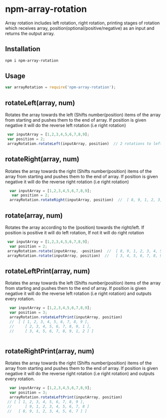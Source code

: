 # npm-array-rotation
Array rotation includes left rotation, right rotation, printing stages of rotation which receives array, position(optional/positive/negative) as an input and returns the output array.

## Installation

```bash
npm i npm-array-rotation
```

## Usage
```javascript
var arrayRotation = require('npm-array-rotation');
```

## rotateLeft(array, num)

Rotates the array towards the left (Shifts number(position) items of the array from starting 
and pushes them to the end of array. If position is given negative it will do the reverse left rotation
(i.e right rotation)  
```javascript
 var inputArray = [1,2,3,4,5,6,7,8,9];
 var position = 2;
 arrayRotation.rotateLeft(inputArray, position)  // 2 rotations to left [ 3, 4, 5, 6, 7, 8, 9, 1, 2 ]
```

## rotateRight(array, num)
Rotates the array towards the right (Shifts number(position) items of the array from starting 
and pushes them to the end of array. If position is given negative it will do the reverse right rotation
(i.e right rotation)  
```javascript
  var inputArray = [1,2,3,4,5,6,7,8,9];
   var position = 2;
  arrayRotation.rotateRight(inputArray, position)  //  [ 8, 9, 1, 2, 3, 4, 5, 6, 7 ]
```

## rotate(array, num)
Rotates the array according to the (position) towards the right/left. 
If position is positive it will do left rotation, If not it will do right rotation
```javascript
 var inputArray = [1,2,3,4,5,6,7,8,9];
  var position = 2;
 arrayRotation.rotate(inputArray, -position)  //  [ 8, 9, 1, 2, 3, 4, 5, 6, 7 ]  Right
 arrayRotation.rotate(inputArray, position)  //   [ 3, 4, 5, 6, 7, 8, 9, 1, 2 ]  Left
```

## rotateLeftPrint(array, num)
Rotates the array towards the left (Shifts number(position) items of the array from starting 
and pushes them to the end of array. If position is given negative it will do the reverse left rotation
(i.e right rotation) and outputs every rotation.
```javascript
  var inputArray = [1,2,3,4,5,6,7,8,9];
  var position = 3;
  arrayRotation.rotateLeftPrint(inputArray, position)  
  //  [ [ 1, 2, 3, 4, 5, 6, 7, 8, 9 ],
  //	 [ 2, 3, 4, 5, 6, 7, 8, 9, 1 ],
  //	 [ 3, 4, 5, 6, 7, 8, 9, 1, 2 ] ]
 
```
## rotateRightPrint(array, num)
Rotates the array towards the right (Shifts number(position) items of the array from starting 
and pushes them to the end of array. If position is given negative it will do the reverse right rotation
(i.e right rotation) and outputs every rotation.
```javascript
  var inputArray = [1,2,3,4,5,6,7,8,9];
  var position = 3;
  arrayRotation.rotateLeftPrint(inputArray, position)  
 // [ [ 1, 2, 3, 4, 5, 6, 7, 8, 9 ],
 // 	 [ 9, 1, 2, 3, 4, 5, 6, 7, 8 ]
 //	  [ 8, 9, 1, 2, 3, 4, 5, 6, 7 ] ]
 
```

